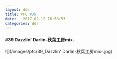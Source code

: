 ```yaml
---
layout: ddr
title: PFC #39
date:   2017-02-12 16:58:53
categories: ddr
---
```

#### **#39** Dazzlin' Darlin-秋葉工房mix-
![](/images/pfc/39_Dazzlin' Darlin-秋葉工房mix-.jpg)
